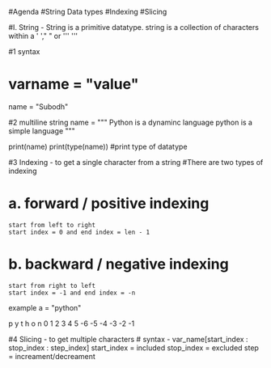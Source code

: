 #Agenda
#String Data types
#Indexing
#Slicing

#I. String - String is a primitive datatype. string is a collection of characters within a ' '," " or ''' '''

#1 syntax
# varname = "value"

name = "Subodh"

#2 multiline string
name = """ Python is a dynaminc language 
python is a simple language """

print(name)
print(type(name)) #print type of datatype

#3 Indexing - to get a single character from a string
#There are two types of indexing
# a. forward / positive indexing
    start from left to right
    start index = 0 and end index = len - 1
# b. backward / negative indexing
    start from right to left
    start index = -1 and end index = -n

example
a = "python"

p   y  t  h  o  n
0   1  2  3  4  5
-6 -5 -4 -3 -2 -1

#4 Slicing - to get multiple characters
    # syntax -
            var_name[start_index : stop_index : step_index]
                    start_index = included
                    stop_index = excluded
                    step = increament/decreament
